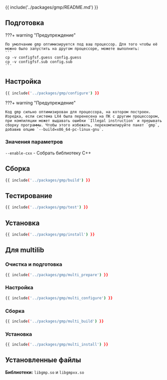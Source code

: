 {{ include('../packages/gmp/README.md') }}

## Подготовка

???+ warning "Предупреждение"

    По умолчанию gmp оптимизируется под ваш процессор. Для того чтобы её можно было запустить на другом процессоре, можете выполнить:
    ```
    cp -v configfsf.guess config.guess
    cp -v configfsf.sub config.sub
    ```

## Настройка

```bash 
{{ include('../packages/gmp/configure') }}
```

???+ warning "Предупреждение"

    Код gmp сильно оптимизирован для процессора, на котором построен. Изредка, если система LX4 была перенесена на ПК с другим процессором, при компиляции может выдавать ошибки `Illegal instruction` и прерывать сборку программы. Чтобы этого избежать, перекомпилируйте пакет `gmp`, добавив опцию `--build=x86_64-pc-linux-gnu`.

### Значения параметров

`--enable-cxx` - Собрать библиотеку C++

## Сборка

```bash 
{{ include('../packages/gmp/build') }}
```

## Тестирование

```bash 
{{ include('../packages/gmp/test') }}
```

## Установка

```bash 
{{ include('../packages/gmp/install') }}
```

## Для multilib

### Очистка и подготовка

```bash 
{{ include('../packages/gmp/multi_prepare') }}
```

### Настройка

```bash 
{{ include('../packages/gmp/multi_configure') }}
```

### Сборка

```bash 
{{ include('../packages/gmp/multi_build') }}
```

### Установка

```bash 
{{ include('../packages/gmp/multi_install') }}
```

## Установленные файлы

**Библиотеки:** `libgmp.so` и `libgmpxx.so`
